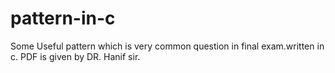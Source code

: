 # pattern-in-c
Some Useful pattern which is very common question in final exam.written in c. PDF is given by DR. Hanif sir.
